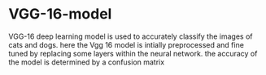 # VGG-16-model

VGG-16 deep learning model is used to accurately classify the images of cats and dogs. here the Vgg 16 model is intially preprocessed and fine tuned by replacing some layers within the neural network. the accuracy of the model is determined by a confusion matrix 
